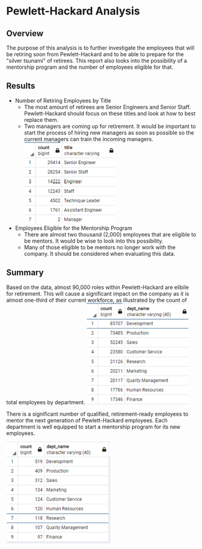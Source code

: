 # Pewlett-Hackard Analysis

## Overview
The purpose of this analysis is to further investigate the employees that will be retiring soon from Pewlett-Hackard and to be able to prepare for the "silver tsunami" of retirees. This report also looks into the possibility of a mentorship program and the number of employees eligible for that.

## Results
- Number of Retiring Employees by Title
  - The most amount of retirees are Senior Engineers and Senior Staff. Pewlett-Hackard should focus on these titles and look at how to best replace them.
  - Two managers are coming up for retirement. It would be important to start the process of hiring new managers as soon as possible so the current managers can train the incoming managers. ![retiring_titles.png](Resources/retiring_titles.png)
- Employees Eligible for the Mentorship Program
  - There are almost two thousand (2,000) employees that are eligible to be mentors. It would be wise to look into this possibility.
  - Many of those eligible to be mentors no longer work with the company. It should be considered when evaluating this data.

## Summary
Based on the data, almost 90,000 roles within Pewlett-Hackard are elibile for retirement. This will cause a significant impact on the company as it is almost one-third of their current workforce, as illustrated by the count of total employees by department. ![count_emp_dept.png](Resources/count_emp_dept.png)

There is a significant number of qualified, retirement-ready employees to mentor the next generation of Pewlett-Hackard employees. Each department is well equipped to start a mentorship program for its new employees.

![count_mentors_dept.png](Resources/count_mentors_dept.png)
